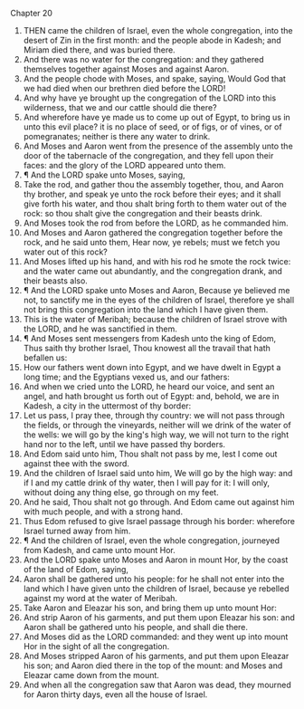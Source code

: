 

Chapter 20

1. THEN came the children of Israel, even the whole congregation, into the desert of Zin in the first month: and the people abode in Kadesh; and Miriam died there, and was buried there.
2. And there was no water for the congregation: and they gathered themselves together against Moses and against Aaron.
3. And the people chode with Moses, and spake, saying, Would God that we had died when our brethren died before the LORD!
4. And why have ye brought up the congregation of the LORD into this wilderness, that we and our cattle should die there?
5. And wherefore have ye made us to come up out of Egypt, to bring us in unto this evil place?  it is no place of seed, or of figs, or of vines, or of pomegranates; neither is there any water to drink.
6. And Moses and Aaron went from the presence of the assembly unto the door of the tabernacle of the congregation, and they fell upon their faces: and the glory of the LORD appeared unto them.
7. ¶ And the LORD spake unto Moses, saying,
8. Take the rod, and gather thou the assembly together, thou, and Aaron thy brother, and speak ye unto the rock before their eyes; and it shall give forth his water, and thou shalt bring forth to them water out of the rock: so thou shalt give the congregation and their beasts drink.
9. And Moses took the rod from before the LORD, as he commanded him.
10. And Moses and Aaron gathered the congregation together before the rock, and he said unto them, Hear now, ye rebels; must we fetch you water out of this rock?
11. And Moses lifted up his hand, and with his rod he smote the rock twice: and the water came out abundantly, and the congregation drank, and their beasts also.
12. ¶ And the LORD spake unto Moses and Aaron, Because ye believed me not, to sanctify me in the eyes of the children of Israel, therefore ye shall not bring this congregation into the land which I have given them.
13. This is the water of Meribah; because the children of Israel strove with the LORD, and he was sanctified in them.
14. ¶ And Moses sent messengers from Kadesh unto the king of Edom, Thus saith thy brother Israel, Thou knowest all the travail that hath befallen us:
15. How our fathers went down into Egypt, and we have dwelt in Egypt a long time; and the Egyptians vexed us, and our fathers:
16. And when we cried unto the LORD, he heard our voice, and sent an angel, and hath brought us forth out of Egypt: and, behold, we are in Kadesh, a city in the uttermost of thy border:
17. Let us pass, I pray thee, through thy country: we will not pass through the fields, or through the vineyards, neither will we drink of the water of the wells: we will go by the king's high way, we will not turn to the right hand nor to the left, until we have passed thy borders.
18. And Edom said unto him, Thou shalt not pass by me, lest I come out against thee with the sword.
19. And the children of Israel said unto him, We will go by the high way: and if I and my cattle drink of thy water, then I will pay for it: I will only, without doing any thing else, go through on my feet.
20. And he said, Thou shalt not go through.  And Edom came out against him with much people, and with a strong hand.
21. Thus Edom refused to give Israel passage through his border: wherefore Israel turned away from him.
22. ¶ And the children of Israel, even the whole congregation, journeyed from Kadesh, and came unto mount Hor.
23. And the LORD spake unto Moses and Aaron in mount Hor, by the coast of the land of Edom, saying,
24. Aaron shall be gathered unto his people: for he shall not enter into the land which I have given unto the children of Israel, because ye rebelled against my word at the water of Meribah.
25. Take Aaron and Eleazar his son, and bring them up unto mount Hor:
26. And strip Aaron of his garments, and put them upon Eleazar his son: and Aaron shall be gathered unto his people, and shall die there.
27. And Moses did as the LORD commanded: and they went up into mount Hor in the sight of all the congregation.
28. And Moses stripped Aaron of his garments, and put them upon Eleazar his son; and Aaron died there in the top of the mount: and Moses and Eleazar came down from the mount.
29. And when all the congregation saw that Aaron was dead, they mourned for Aaron thirty days, even all the house of Israel.
